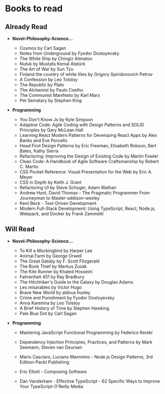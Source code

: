 # Books to read

## Already Read

- **Novel-Philosophy-Science...**

  - Cosmos by Carl Sagan
  - Notes from Underground by Fyodor Dostoyevsky
  - The White Ship by Chingiz Aitmatov
  - Nutuk by Mustafa Kemal Atatürk
  - The Art of War by Sun Tzu
  - Finland the country of white lilies by Grigory Spiridonovich Petrov
  - A Confession by Leo Tolstoy
  - The Republic by Plato
  - The Alchemist by Paulo Coelho
  - The Communist Manifesto by Karl Marx
  - Pet Sematary by Stephen King

- **Programming**
  - You Don't Know Js by Kyle Simpson
  - Adaptive Code: Agile Coding with Design Patterns and SOLID Principles by Gary McLean Hall
  - Learning React Modern Patterns for Developing React Apps by Alex Banks and Eve Porcello
  - Head First Design Patterns by Eric Freeman, Elisabeth Robson, Bert Bates, Kathy Sierra
  - Refactoring: Improving the Design of Existing Code by Martin Fowler
  - Clean Code: A Handbook of Agile Software Craftsmanship by Robert C. Martin
  - CSS Pocket Reference: Visual Presentation for the Web by Eric A. Meyer
  - CSS in Depth by Keith J. Grant
  - Refactoring UI by Steve Schoger, Adam Wathan
  - Andrew Hunt, David Thomas - The Pragmatic Programmer From Journeyman to Master-addison-wesley
  - Kent Beck - Test-Driven Development
  - Modern Full-Stack Development: Using TypeScript, React, Node.js, Webpack, and Docker by Frank Zammetti

## Will Read

- **Novel-Philosophy-Science...**

  - To Kill a Mockingbird by Harper Lee
  - Animal Farm by George Orwell
  - The Great Gatsby by F. Scott Fitzgerald
  - The Book Thief by Markus Zusak
  - The Kite Runner by Khaled Hosseini
  - Fahrenheit 451 by Ray Bradbury
  - The Hitchhiker's Guide to the Galaxy by Douglas Adams
  - Les misarables by Victor Hugo
  - Brave New World by aldous huxley
  - Crime and Punishment by Fyodor Dostoyevsky
  - Anna Karenina by Leo Tolstoy
  - A Brief History of Time by Stephen Hawking
  - Pale Blue Dot by Carl Sagan

- **Programming**

  - Mastering JavaScript Functional Programming by Federico Kereki
  - Dependency Injection Principles, Practices, and Patterns by Mark Seemann, Steven van Deursen
  - Mario Casciaro, Luciano Mammino - Node.js Design Patterns, 3rd Edition-Packt Publishing

  - Eric Elliott - Composing Software
  - Dan Vanderkam - Effective TypeScript - 62 Specific Ways to Improve Your TypeScript-O'Reilly Media
